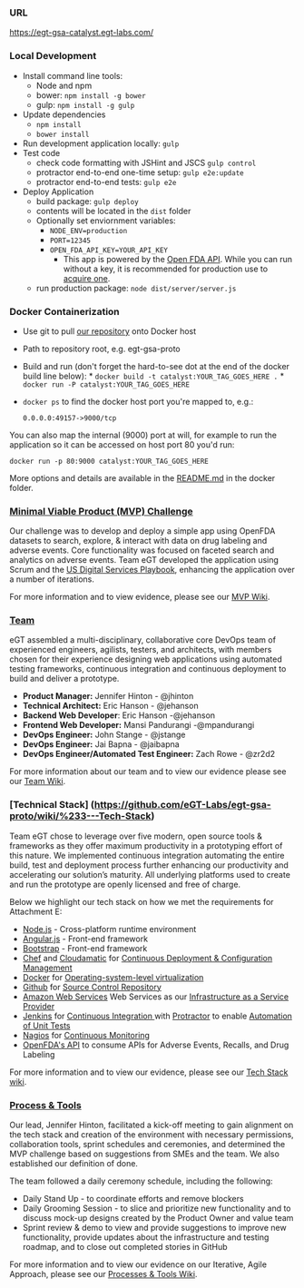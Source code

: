 ### URL 
https://egt-gsa-catalyst.egt-labs.com/

### Local Development

* Install command line tools:
  *  Node and npm
  *  bower: `npm install -g bower`
  *  gulp: `npm install -g gulp`
* Update dependencies
  *  `npm install`
  *  `bower install`
* Run development application locally: `gulp`
* Test code
  *  check code formatting with JSHint and JSCS  `gulp control` 
  *  protractor end-to-end one-time setup: `gulp e2e:update`
  *  protractor end-to-end tests: `gulp e2e`
* Deploy Application
  * build package: `gulp deploy`
  * contents will be located in the `dist` folder
  * Optionally set enviornment variables:
    * `NODE_ENV=production`
    * `PORT=12345`
    * `OPEN_FDA_API_KEY=YOUR_API_KEY`
      * This app is powered by the [Open FDA API](https://open.fda.gov/). While you can run without a key, it is recommended for production use to [acquire one](https://open.fda.gov/api/reference/#authentication).
  * run production package: `node dist/server/server.js`

### Docker Containerization
  *  Use git to pull [our repository](https://github.com/eGT-Labs/egt-gsa-proto) onto Docker host
  *  Path to repository root, e.g. egt-gsa-proto
  *  Build and run (don't forget the hard-to-see dot at the end of the docker build line below):
  	*  `docker build -t catalyst:YOUR_TAG_GOES_HERE .`
  	*  `docker run -P catalyst:YOUR_TAG_GOES_HERE`
  * `docker ps` to find the docker host port you're mapped to, e.g.:

    `0.0.0.0:49157->9000/tcp`

You can also map the internal (9000) port at will, for example to run the application so it can be accessed on host port 80 you'd run:

```docker run -p 80:9000 catalyst:YOUR_TAG_GOES_HERE```

More options and details are available in the [README.md](https://github.com/eGT-Labs/egt-gsa-proto/blob/master/docker/README.md) in the docker folder.

### [Minimal Viable Product (MVP) Challenge](https://github.com/eGT-Labs/egt-gsa-proto/wiki/%234---Minimum-Viable-Product)
Our challenge was to develop and deploy a simple app using OpenFDA datasets to search, explore, & interact with data on drug labeling and adverse events. Core functionality was focused on faceted search and analytics on adverse events. Team eGT  developed the application using Scrum and the [US Digital Services Playbook](), enhancing the application over a number of iterations.

For more information and to view evidence, please see our [MVP Wiki](https://github.com/eGT-Labs/egt-gsa-proto/wiki/%234---Minimum-Viable-Product).

### [Team](https://github.com/eGT-Labs/egt-gsa-proto/wiki/%231---Team)
eGT assembled a multi-disciplinary, collaborative core DevOps team of experienced engineers, agilists, testers,  and architects, with members chosen for their experience designing web applications using automated testing frameworks, continuous integration and continuous deployment to build and deliver a prototype.

- **Product Manager:** Jennifer Hinton - @jhinton
- **Technical Architect:** Eric Hanson - @jehanson
- **Backend Web Developer**: Eric Hanson -@jehanson
- **Frontend Web Developer:** Mansi Pandurangi -@mpandurangi 
- **DevOps Engineer:** John Stange - @jstange
- **DevOps Engineer:** Jai Bapna - @jaibapna
- **DevOps Engineer/Automated Test Engineer:** Zach Rowe - @zr2d2
 
For more information about our team and to view our evidence please see our [Team Wiki](https://github.com/eGT-Labs/egt-gsa-proto/wiki/%231---Team).

### [Technical Stack] (https://github.com/eGT-Labs/egt-gsa-proto/wiki/%233---Tech-Stack) 
Team eGT chose to leverage over five modern, open source tools & frameworks as they offer maximum productivity in a prototyping effort of this nature. We implemented continuous integration automating the entire build, test and deployment process further enhancing our productivity and accelerating our solution’s maturity. All underlying platforms used to create and run the prototype are openly licensed and free of charge.

Below we highlight our tech stack on how we met the requirements for Attachment E: 
-	[Node.js](https://github.com/joyent/node/blob/master/LICENSE) - Cross-platform runtime environment
-	[Angular.js](https://github.com/angular-app/angular-app/blob/master/LICENSE) - Front-end framework
-	[Bootstrap](https://github.com/twbs/bootstrap/blob/master/LICENSE) - Front-end framework
-	[Chef](https://github.com/chef/chef/blob/master/LICENSE) and [Cloudamatic](https://github.com/cloudamatic/cloudamatic/blob/master/LICENSE.md) for [Continuous Deployment & Configuration Management](https://github.com/eGT-Labs/egt-gsa-proto/wiki/%233---Tech-Stack#continuous-deployment)
-	[Docker](https://github.com/docker/docker/blob/master/LICENSE) for [Operating-system-level virtualization](https://github.com/eGT-Labs/egt-gsa-proto/blob/master/docker/README.md)
-	[Github](http://www.github.com) for [Source Control Repository](https://github.com/eGT-Labs/egt-gsa-proto/)
-	[Amazon Web Services](http://aws.amazon.com/) Web Services as our [Infrastructure as a Service Provider](https://github.com/eGT-Labs/egt-gsa-proto/wiki/%233---Tech-Stack#infrastructure-as-a-service-provider)
-	[Jenkins](https://github.com/kohsuke/hudson/blob/master/LICENSE.txt) for [Continuous Integration  ](https://github.com/eGT-Labs/egt-gsa-proto/wiki/%233---Tech-Stack#continuous-integration) with 	[Protractor](https://github.com/angular/protractor/blob/master/LICENSE) to enable [Automation of Unit Tests](https://github.com/eGT-Labs/egt-gsa-proto/wiki/%233---Tech-Stack#testing) 
-	[Nagios](https://assets.nagios.com/licenses/nagios_open_software_license.txt) for [Continuous Monitoring](https://github.com/eGT-Labs/egt-gsa-proto/wiki/%233---Tech-Stack#continuous-monitoring)
-	[OpenFDA's API](open.fda.gov) to consume APIs for Adverse Events, Recalls, and Drug Labeling

For more information and to view our evidence, please see our [Tech Stack wiki](https://github.com/eGT-Labs/egt-gsa-proto/wiki/%233---Tech-Stack).

### [Process & Tools](https://github.com/eGT-Labs/egt-gsa-proto/wiki/%232---Processes-&-Tools)
Our lead, Jennifer Hinton, facilitated a kick-off meeting to gain alignment on the tech stack and creation of the environment with necessary permissions, collaboration tools, sprint schedules and ceremonies, and determined the MVP challenge based on suggestions from SMEs and the team. We also established our definition of done. 
 
The team followed a daily ceremony schedule, including the following:
-	Daily Stand Up - to coordinate efforts and remove blockers
-	Daily Grooming Session - to slice and prioritize new functionality and to discuss mock-up designs created by the Product Owner and value team
-	Sprint review & demo to view and provide suggestions to improve new functionality, provide updates about the infrastructure and testing roadmap, and to close out completed stories in GitHub 

For more information and to view our evidence on our Iterative, Agile Approach, please see our [Processes & Tools Wiki](https://github.com/eGT-Labs/egt-gsa-proto/wiki/%232---Processes-&-Tools).

 
